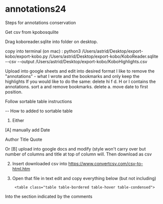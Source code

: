 # annotations24




Steps for annotations conservation


Get csv from kpobosqulite

Drag koboreader.sqlite into folder on desktop.

copy into terminal (on mac) : python3 /Users/astrid/Desktop/export-kobo/export-kobo.py /Users/astrid/Desktop/export-kobo/KoboReader.sqlite --csv --output /Users/astrid/Desktop/export-kobo/KoboHighlights.csv

Upload into google sheets and edit into desired format
	I like to remove the "annotations" - what I wrote and the bookmarks and only keep the highlights
If you would like to do the same:
        delete hi f d. H or I contains the annotations. 
        sort a and remove bookmarks. 
        delete a. 
        move date to first position. 


Follow sortable table instructions

--
	How to added to sortable table

1. Either 

[A] manually add <thead><tr><th title="Field #1">Date</th>
<th title="Field #2">Author</th>
<th title="Field #3">Title</th>
<th title="Field #4">Quote</tr></thead> 

Or 
[B] upload into google docs and modify (style won't carry over but number of columns and title at top of column will. Then download as csv



2. Insert downloaded csv into https://www.convertcsv.com/csv-to-html.htm

3. Open that file in text edit and copy everything below (but not including)

		<table class="table table-bordered table-hover table-condensed">

Into the section indicated by the comments <here to...> <here>





